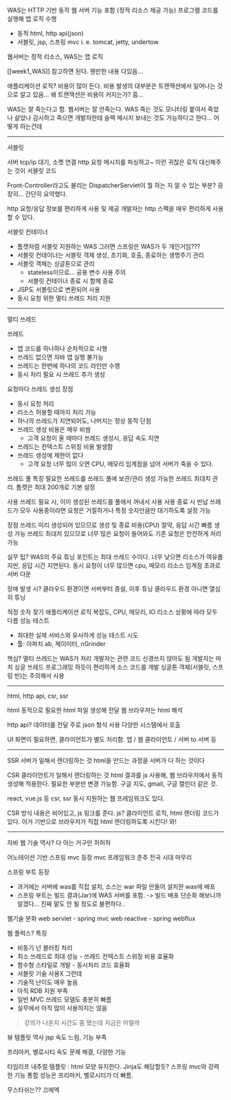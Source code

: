 WAS는 HTTP 기반 동작
웹 서버 기능 포함 (정적 리소스 제공 가능)
프로그램 코드를 실행해 앱 로직 수행
- 동적 html, http api(json)
- 서블릿, jsp, 스프링 mvc
i. e. tomcat, jetty, undertow

웹서버는 정적 리소스, WAS는 앱 로직

[[week1_WAS]] 참고하면 된다.
웬만한 내용 다있음...

애플리케이션 로직? 비용이 많이 든다.
비용 발생의 대부분은 트랜잭션에서 일어나는 것으로 알고 있음...
왜 트랜잭션은 비용이 커지는가? 흠...

WAS는 잘 죽는다고 함.
웹서버는 잘 안죽는다.
WAS 죽는 것도 모니터링 붙여서 죽었나 살았나 감시하고 죽으면 개발자한테 슬랙 메시지 보내는 것도 가능하다고 한다... 어떻게 하는건데 

---

서블릿

서버 tcp/ip 대기, 소켓 연결
http 요청 메시지를 파싱하고~
이런 귀찮은 로직 대신해주는 것이 서블릿 코드

Front-Controller라고도 불리는 DispatcherServlet이 뭘 하는 지 알 수 있는 부분?
굉장히... 간단히 요약했다.

http 요청/응답 정보를 편리하게 사용 및 제공
개발자는 http 스펙을 매우 편리하게 사용할 수 있다.

서블릿 컨테이너
- 톰캣처럼 서블릿 지원하는 WAS
  그러면 스프링은 WAS가 두 개인거임???
- 서블릿 컨테이너는 서블릿 객체 생성, 초기화, 호출, 종료하는 생명주기 관리
- 서블릿 객체는 싱글톤으로 관리
	- stateless이므로... 공용 변수 사용 주의
	- 서블릿 컨테이너 종료 시 함께 종료
- JSP도 서블릿으로 변환되어 사용
- 동시 요청 위한 멀티 쓰레드 처리 지원

---

멀티 쓰레드

쓰레드
- 앱 코드를 하나하나 순차적으로 시행
- 쓰레드 없으면 자바 앱 실행 불가능
- 쓰레드는 한번에 하나의 코드 라인만 수행
- 동시 처리 필요 시 쓰레드 추가 생성

요청마다 쓰레드 생성
장점
- 동시 요청 처리
- 리소스 허용할 때까지 처리 가능
- 하나의 쓰레드가 지연되어도, 나머지는 정상 동작
단점
- 쓰레드 생성 비용은 매우 비쌈
	- 고객 요청이 올 때마다 쓰레드 생성시, 응답 속도 지연
- 쓰레드는 컨텍스트 스위칭 비용 발생함
- 쓰레드 생성에 제한이 없다
	- 고객 요청 너무 많이 오면 CPU, 메모리 임계점을 넘어 서버가 죽을 수 있다.

쓰레드 풀
특징
	필요한 쓰레드를 쓰레드 풀에 보관/관리
	생성 가능한 쓰레드 최대치 관리. 톰캣은 최대 200개로 기본 설정

사용
	쓰레드 필요 시, 이미 생성된 쓰레드를 풀에서 꺼내서 사용
	사용 종료 시 반납
	쓰레드가 모두 사용중이라면 요청은 거절하거나 특정 숫자만큼만 대기하도록 설정 가능

장점
	쓰레드 미리 생성되어 있으므로 생성 및 종료 비용(CPU) 절약, 응답 시간 빠름
	생성 가능 쓰레드 최대치 있으므로 너무 많은 요청이 들어와도 기존 요청은 안전하게 처리 가능

실무 팁?
WAS의 주요 튜닝 포인트는 최대 쓰레드 수이다.
너무 낮으면 리소스가 여유롭지만, 응답 시간 지연된다.
동시 요청이 너무 많으면 cpu, 메모리 리소스 임계점 초과로 서버 다운

장애 발생 시?
클라우드 환경이면 서버부터 증설, 이후 튜닝
클라우드 환경 아니면 열심히 튜닝

적정 숫자 찾기
애플리케이션 로직 복잡도, CPU, 메모리, IO 리소스 상황에 따라 모두 다름
성능 테스트
- 최대한 실제 서비스와 유사하게 성능 테스트 시도
- 툴: 아파치 ab, 제이미터, nGrinder

핵심?
멀티 쓰레드는 WAS가 처리
개발자는 관련 코드 신경쓰지 않아도 됨
개발자는 마치 싱글 쓰레드 프로그래밍 하듯이 편리하게 소스 코드를 개발
싱글톤 객체(서블릿, 스프링 빈)는 주의해서 사용

---

html, http api, csr, ssr

html
동적으로 필요한 html 파일 생성해 전달
웹 브라우저는 html 해석

http api?
데이터를 전달
주로 json 형식 사용
다양한 시스템에서 호출

UI 화면이 필요하면, 클라이언트가 별도 처리함.
앱 / 웹 클라이언트 / 서버 to 서버 등

---

SSR
서버가 일해서 렌더링하는 것
html을 만드는 과정을 서버가 다 하는 것이다

CSR
클라이언트가 일해서 렌더링하는 것
html 결과를 js 사용해, 웹 브라우저에서 동적 생성해 적용한다.
필요한 부분만 변경 가능함.
구글 지도, gmail, 구글 캘린더 같은 것.

react, vue.js 등 csr, ssr 동시 지원하는 웹 프레임워크도 있다.

CSR 방식
내용은 비어있고, js 링크를 준다.
js? 클라이언트 로직, html 렌더링 코드가 있다.
이거 기반으로 브라우저가 직접 html 렌더링하도록 시킨다! 와!

---

자바 웹 기술 역사?
다 아는 거구만 허허허

어노테이션 기반 스프링 mvc 등장
mvc 프레임워크 춘추 전국 시대 마무리

스프링 부트 등장
- 과거에는 서버에 was를 직접 설치, 소스는 war 파일 만들어 설치한 was에 배포
- 스프링 부트는 빌드 결과(Jar)에 WAS 서버를 포함. -> 빌드 배포 단순화
해보니까 알겠다... 진짜 말도 안 될 정도로 불편하다..

웹기술 분화
web servlet - spring mvc
web reactive - spring webflux

웹 플럭스?
특징
- 비동기 넌 블러킹 처리
- 최소 쓰레드로 최대 성능 - 쓰레드 컨텍스트 스위칭 비용 효율화
- 함수형 스타일로 개발 - 동시처리 코드 효율화
- 서블릿 기술 사용X
그런데
- 기술적 난이도 매우 높음
- 아직 RDB 지원 부족
- 일반 MVC 쓰레드 모델도 충분히 빠름
- 실무에서 아직 많이 사용하지는 않음
> 강의가 나온지 시간도 좀 됐는데 지금은 어떨까

뷰 템플릿 역사
jsp
속도 느림, 기능 부족

프리마커, 벨로시티
속도 문제 해결, 다양한 기능

타임리프
내추럴 템플릿 : html 모양 유지한다. Jinja도 해당할듯?
스프링 mvc와 강력한 기능 통합
성능은 프리마커, 벨로시티가 더 빠름.

무스타쉬는?? 끄에엑